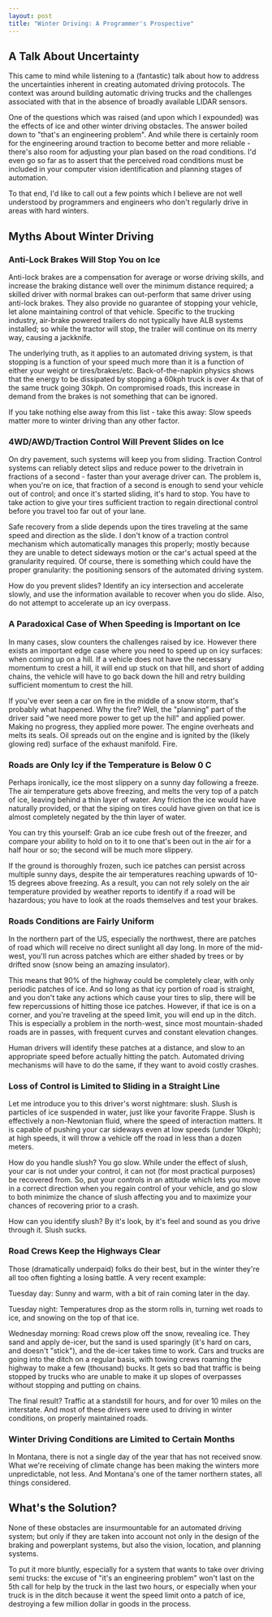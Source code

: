 ```yaml
---
layout: post
title: "Winter Driving: A Programmer's Prospective"
---
```


## A Talk About Uncertainty ##

This came to mind while listening to a (fantastic) talk about how to address the
uncertainties inherent in creating automated driving protocols. The context was
around building automatic driving trucks and the challenges associated with that
in the absence of broadly available LIDAR sensors.

One of the questions which was raised (and upon which I expounded) was the
effects of ice and other winter driving obstacles. The answer boiled down to
"that's an engineering problem". And while there is certainly room for the
engineering around traction to become better and more reliable - there's also
room for adjusting your plan based on the road conditions. I'd even go so far as
to assert that the perceived road conditions must be included in your computer
vision identification and planning stages of automation.

To that end, I'd like to call out a few points which I believe are not well
understood by programmers and engineers who don't regularly drive in areas with
hard winters.

## Myths About Winter Driving ##

### Anti-Lock Brakes Will Stop You on Ice ###

Anti-lock brakes are a compensation for average or worse driving skills, and
increase the braking distance well over the minimum distance required; a skilled
driver with normal brakes can out-perform that same driver using anti-lock
brakes. They also provide no guarantee of stopping your vehicle, let alone
maintaining control of that vehicle. Specific to the trucking industry,
air-brake powered trailers do not typically have ALB systems installed; so while
the tractor will stop, the trailer will continue on its merry way, causing a
jackknife.

The underlying truth, as it applies to an automated driving system, is that
stopping is a function of your speed much more than it is a function of either
your weight or tires/brakes/etc. Back-of-the-napkin physics shows that the
energy to be dissipated by stopping a 60kph truck is over 4x that of the same
truck going 30kph. On compromised roads, this increase in demand from the brakes
is not something that can be ignored.

If you take nothing else away from this list - take this away: Slow speeds
matter more to winter driving than any other factor.

### 4WD/AWD/Traction Control Will Prevent Slides on Ice ###

On dry pavement, such systems will keep you from sliding. Traction Control
systems can reliably detect slips and reduce power to the drivetrain in
fractions of a second - faster than your average driver can. The problem is,
when you're on ice, that fraction of a second is enough to send your vehicle
out of control; and once it's started sliding, it's hard to stop. You have to
take action to give your tires sufficient traction to regain directional
control before you travel too far out of your lane.

Safe recovery from a slide depends upon the tires traveling at the same speed
and direction as the slide. I don't know of a traction control mechanism which
automatically manages this properly; mostly because they are unable to detect
sideways motion or the car's actual speed at the granularity required. Of
course, there is something which could have the proper granularity: the
positioning sensors of the automated driving system.

How do you prevent slides? Identify an icy intersection and accelerate slowly,
and use the information available to recover when you do slide. Also, do not
attempt to accelerate up an icy overpass.

### A Paradoxical Case of When Speeding is Important on Ice ###

In many cases, slow counters the challenges raised by ice. However there exists
an important edge case where you need to speed up on icy surfaces: when coming
up on a hill.  If a vehicle does not have the necessary momentum to crest a
hill, it will end up stuck on that hill, and short of adding chains, the vehicle
will have to go back down the hill and retry building sufficient momentum to
crest the hill. 

If you've ever seen a car on fire in the middle of a snow storm, that's probably
what happened. Why the fire? Well, the "planning" part of the driver said "we
need more power to get up the hill" and applied power. Making no progress, they
applied more power. The engine overheats and melts its seals. Oil spreads out on
the engine and is ignited by the (likely glowing red) surface of the exhaust
manifold. Fire.

### Roads are Only Icy if the Temperature is Below 0 C ###

Perhaps ironically, ice the most slippery on a sunny day following a freeze. The
air temperature gets above freezing, and melts the very top of a patch of ice,
leaving behind a thin layer of water. Any friction the ice would have naturally
provided, or that the siping on tires could have given on that ice is almost
completely negated by the thin layer of water.

You can try this yourself: Grab an ice cube fresh out of the freezer, and
compare your ability to hold on to it to one that's been out in the air for a
half hour or so; the second will be much more slippery.

If the ground is thoroughly frozen, such ice patches can persist across multiple
sunny days, despite the air temperatures reaching upwards of 10-15 degrees above
freezing. As a result, you can not rely solely on the air temperature provided
by weather reports to identify if a road will be hazardous; you have to look at
the roads themselves and test your brakes.

### Roads Conditions are Fairly Uniform ###

In the northern part of the US, especially the northwest, there are patches of
road which will receive no direct sunlight all day long. In more of the
mid-west, you'll run across patches which are either shaded by trees or by
drifted snow (snow being an amazing insulator).

This means that 90% of the highway could be completely clear, with only periodic
patches of ice. And so long as that icy portion of road is straight, and you
don't take any actions which cause your tires to slip, there will be few
repercussions of hitting those ice patches. However, if that ice is on a corner,
and you're traveling at the speed limit, you will end up in the ditch. This is
especially a problem in the north-west, since most mountain-shaded roads are in
passes, with frequent curves and constant elevation changes.

Human drivers will identify these patches at a distance, and slow to an
appropriate speed before actually hitting the patch. Automated driving
mechanisms will have to do the same, if they want to avoid costly crashes.

### Loss of Control is Limited to Sliding in a Straight Line ###

Let me introduce you to this driver's worst nightmare: slush. Slush is particles
of ice suspended in water, just like your favorite Frappe. Slush is effectively
a non-Newtonian fluid, where the speed of interaction matters. It is capable of
pushing your car sideways even at low speeds (under 10kph); at high speeds, it
will throw a vehicle off the road in less than a dozen meters.

How do you handle slush? You go slow. While under the effect of slush, your car
is not under your control, it can not (for most practical purposes) be recovered
from. So, put your controls in an attitude which lets you move in a correct
direction when you regain control of your vehicle, and go slow to both minimize
the chance of slush affecting you and to maximize your chances of recovering
prior to a crash.

How can you identify slush? By it's look, by it's feel and sound as you drive
through it. Slush sucks.

### Road Crews Keep the Highways Clear ###

Those (dramatically underpaid) folks do their best, but in the winter they're
all too often fighting a losing battle. A very recent example:

Tuesday day: Sunny and warm, with a bit of rain coming later in the day.

Tuesday night: Temperatures drop as the storm rolls in, turning wet roads to
ice, and snowing on the top of that ice.

Wednesday morning: Road crews plow off the snow, revealing ice. They sand and
apply de-icer, but the sand is used sparingly (it's hard on cars, and doesn't
"stick"), and the de-icer takes time to work. Cars and trucks are going into the
ditch on a regular basis, with towing crews roaming the highway to make a few
(thousand) bucks. It gets so bad that traffic is being stopped by trucks who are
unable to make it up slopes of overpasses without stopping and putting on
chains.

The final result? Traffic at a standstill for hours, and for over 10 miles on the
interstate. And most of these drivers were used to driving in winter conditions,
on properly maintained roads.

### Winter Driving Conditions are Limited to Certain Months ###

In Montana, there is not a single day of the year that has not received snow.
What we're receiving of climate change has been making the winters more
unpredictable, not less. And Montana's one of the tamer northern states, all
things considered.

## What's the Solution? ##

None of these obstacles are insurmountable for an automated driving system; but
only if they are taken into account not only in the design of the braking
and powerplant systems, but also the vision, location, and planning systems.

To put it more bluntly, especially for a system that wants to take over driving
semi trucks: the excuse of "it's an engineering problem" won't last on the 5th
call for help by the truck in the last two hours, or especially when your truck
is in the ditch because it went the speed limit onto a patch of ice, destroying
a few million dollar in goods in the process.


